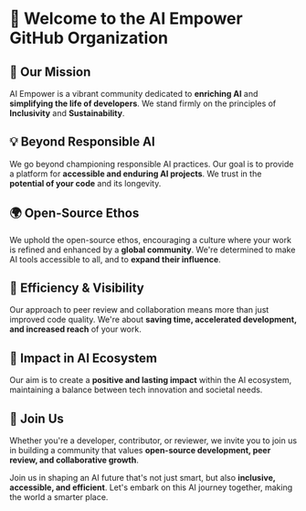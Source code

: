 # 👋 Welcome to the AI Empower GitHub Organization

## 🌈 Our Mission
AI Empower is a vibrant community dedicated to **enriching AI** and **simplifying the life of developers**. We stand firmly on the principles of **Inclusivity** and **Sustainability**.

## 💡 Beyond Responsible AI
We go beyond championing responsible AI practices. Our goal is to provide a platform for **accessible and enduring AI projects**. We trust in the **potential of your code** and its longevity.

## 🌍 Open-Source Ethos
We uphold the open-source ethos, encouraging a culture where your work is refined and enhanced by a **global community**. We're determined to make AI tools accessible to all, and to **expand their influence**.

## 🚀 Efficiency & Visibility
Our approach to peer review and collaboration means more than just improved code quality. We're about **saving time, accelerated development, and increased reach** of your work.

## 🔮 Impact in AI Ecosystem
Our aim is to create a **positive and lasting impact** within the AI ecosystem, maintaining a balance between tech innovation and societal needs.

## 🤝 Join Us
Whether you're a developer, contributor, or reviewer, we invite you to join us in building a community that values **open-source development, peer review, and collaborative growth**.

Join us in shaping an AI future that's not just smart, but also **inclusive, accessible, and efficient**. Let's embark on this AI journey together, making the world a smarter place.

